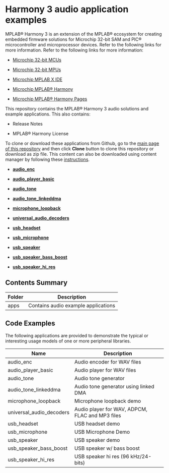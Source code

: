 # Harmony 3 audio application examples

MPLAB® Harmony 3 is an extension of the MPLAB® ecosystem for creating embedded firmware solutions for Microchip 32-bit SAM and PIC® microcontroller and microprocessor devices. Refer to the following links for more information. Refer to the following links for more information:

-   [Microchip 32-bit MCUs](https://www.microchip.com/design-centers/32-bit)

-   [Microchip 32-bit MPUs](https://www.microchip.com/design-centers/32-bit-mpus)

-   [Microchip MPLAB X IDE](https://www.microchip.com/mplab/mplab-x-ide)

-   [Microchip MPLAB® Harmony](https://www.microchip.com/mplab/mplab-harmony)

-   [Microchip MPLAB® Harmony Pages](https://microchip-mplab-harmony.github.io/)


This repository contains the MPLAB® Harmony 3 audio solutions and example applications. This also contains:

-   Release Notes

-   MPLAB® Harmony License


To clone or download these applications from Github, go to the [main page of this repository](https://github.com/Microchip-MPLAB-Harmony/audio_apps) and then click **Clone** button to clone this repository or download as zip file. This content can also be downloaded using content manager by following these [instructions](https://github.com/Microchip-MPLAB-Harmony/contentmanager/wiki).

-   **[audio\_enc](GUID-296956BD-C385-44FC-A4BC-87E05F4DD855.md)**  

-   **[audio\_player\_basic](GUID-6519369E-505B-4BAB-9E2D-3E25E5275D1F.md)**  

-   **[audio\_tone](GUID-3CE5661D-A17C-4ED4-8F6B-85D06B6A2745.md)**  

-   **[audio\_tone\_linkeddma](GUID-C0F1A462-D7AD-4584-A60B-E8B363C87E96.md)**  

-   **[microphone\_loopback](GUID-9868F88F-53EE-443C-8987-C22CEBDCA6B2.md)**  

-   **[universal\_audio\_decoders](GUID-158E2C2E-4630-480F-A883-E73F8DF2E8E2.md)**  

-   **[usb\_headset](GUID-9AECFB48-EFE5-41CC-873E-F44434E5A0F5.md)**  

-   **[usb\_microphone](GUID-BEDEA1D0-A098-43BE-87DE-5168F0C22D4E.md)**  

-   **[usb\_speaker](GUID-2D173E29-3A9D-4A1E-A3CB-B2FC0CF4A3E3.md)**  

-   **[usb\_speaker\_bass\_boost](GUID-FDFC0E9B-1CC7-4AC9-8D96-B833A308F1F8.md)**  

-   **[usb\_speaker\_hi\_res](GUID-BC3096AD-26D9-4501-9E18-E8746EEEDF35.md)**  


## Contents Summary

|Folder|Description|
|------|-----------|
|apps|Contains audio example applications|

## Code Examples

The following applications are provided to demonstrate the typical or interesting usage models of one or more peripheral libraries.

|Name|Description|
|----|-----------|
|audio\_enc|Audio encoder for WAV files|
|audio\_player\_basic|Audio player for WAV files|
|audio\_tone|Audio tone generator|
|audio\_tone\_linkeddma|Audio tone generator using linked DMA|
|microphone\_loopback|Microphone loopback demo|
|universal\_audio\_decoders|Audio player for WAV, ADPCM, FLAC and MP3 files|
|usb\_headset|USB headset demo|
|usb\_microphone|USB Microphone Demo|
|usb\_speaker|USB speaker demo|
|usb\_speaker\_bass\_boost|USB speaker w/ bass boost|
|usb\_speaker\_hi\_res|USB speaker hi res \(96 kHz/24-bits\)|

